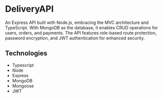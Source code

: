 # DeliveryAPI
An Express API built with Node.js, embracing the MVC architecture and TypeScript. With MongoDB as the database, it enables CRUD operations for users, orders, and payments. The API features role-based route protection, password encryption, and JWT authentication for enhanced security.


## Technologies

- Typescript
- Node
- Express
- MongoDB
- Mongoose
- JWT
